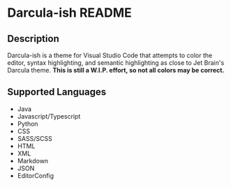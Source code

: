 # Darcula-ish README

## Description

Darcula-ish is a theme for Visual Studio Code that attempts to color the editor, syntax highlighting, and semantic highlighting as close to Jet Brain's Darcula theme. **This is still a W.I.P. effort, so not all colors may be correct.**

## Supported Languages

* Java
* Javascript/Typescript
* Python
* CSS
* SASS/SCSS
* HTML
* XML
* Markdown
* JSON
* EditorConfig